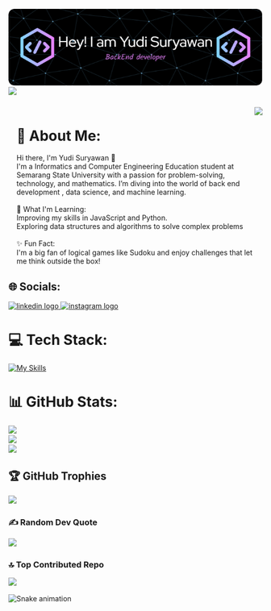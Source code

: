 ![Yudi Suryawan](img/github-header-image.png)
<br>
<img align="left" height="382" src="https://media0.giphy.com/media/v1.Y2lkPTc5MGI3NjExZzBseDlkcGd6ZHQxcW9naGNwaGdvcDBjZ282ZHUxYnUybXZhaXlvYyZlcD12MV9pbnRlcm5hbF9naWZfYnlfaWQmY3Q9Zw/PamI2MtO1DU1a/giphy.gif"  />

###

<br>
<img align="right" height="305" src="https://media.giphy.com/media/v1.Y2lkPTc5MGI3NjExMG4waDI2Zm5ibDZ3bzFxdXdsMWE1ZHBpbXp2amg5b2RsaGcwc2diMSZlcD12MV9naWZzX3NlYXJjaCZjdD1n/EcnAlQcGnZq9y/giphy.gif"  />

# 💫 About Me:

Hi there, I'm Yudi Suryawan 👋<br>I'm a Informatics and Computer Engineering Education student at Semarang State University with a passion for problem-solving, technology, and mathematics. I’m diving into the world of back end development , data science, and machine learning.<br><br>🌱 What I'm Learning:<br>Improving my skills in JavaScript and Python.<br>Exploring data structures and algorithms to solve complex problems<br><br>✨ Fun Fact:<br>I'm a big fan of logical games like Sudoku and enjoy challenges that let me think outside the box!

## 🌐 Socials:

<div align="left">
  <a href="https://www.linkedin.com/in/yudi-suryawan-8a21a0287/" target="_blank">
    <img src="https://raw.githubusercontent.com/maurodesouza/profile-readme-generator/master/src/assets/icons/social/linkedin/default.svg" width="52" height="40" alt="linkedin logo"  />
  </a>
  <a href="https://www.instagram.com/suryawnnn_/" target="_blank">
    <img src="https://raw.githubusercontent.com/maurodesouza/profile-readme-generator/master/src/assets/icons/social/instagram/default.svg" width="52" height="40" alt="instagram logo"  />
  </a>
</div>

# 💻 Tech Stack:

[![My Skills](https://skillicons.dev/icons?i=html,css,bootstrap,js,nodejs,express,mongodb,mysql,vscode,github&perline=3)](https://skillicons.dev)

# 📊 GitHub Stats:

![](https://github-readme-stats.vercel.app/api?username=yudisrywn&theme=dracula&hide_border=false&include_all_commits=false&count_private=false)<br/>
![](https://github-readme-streak-stats.herokuapp.com/?user=yudisrywn&theme=dracula&hide_border=false)<br/>
![](https://github-readme-stats.vercel.app/api/top-langs/?username=yudisrywn&theme=dracula&hide_border=false&include_all_commits=false&count_private=false&layout=compact)

## 🏆 GitHub Trophies

![](https://github-profile-trophy.vercel.app/?username=yudisrywn&theme=dracula&no-frame=false&no-bg=false&margin-w=4)

### ✍️ Random Dev Quote

![](https://quotes-github-readme.vercel.app/api?type=horizontal&theme=radical)

### 🔝 Top Contributed Repo

![](https://github-contributor-stats.vercel.app/api?username=yudisrywn&limit=5&theme=dracula&combine_all_yearly_contributions=true)

<img src="https://raw.githubusercontent.com/yudisuryawan/yudisuryawan/output/snake.svg" alt="Snake animation" />
